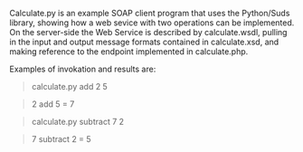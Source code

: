 Calculate.py is an example SOAP client program that uses the Python/Suds library, showing how a web sevice with two operations can be implemented. On the server-side the Web Service is described by calculate.wsdl, pulling in the input and output message formats contained in calculate.xsd, and making reference to the endpoint implemented in calculate.php.

Examples of invokation and results are:

>calculate.py add 2 5

>2 add 5 = 7

>calculate.py subtract 7 2

>7 subtract 2 = 5
